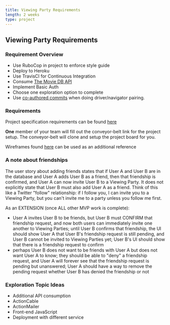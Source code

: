 ```yaml
---
title: Viewing Party Requirements
length: 2 weeks
type: project
---
```



## Viewing Party Requirements

### Requirement Overview
- Use RuboCop in project to enforce style guide
- Deploy to Heroku
- Use TravisCI for Continuous Integration
- Consume [The Movie DB API](https://developers.themoviedb.org/3/getting-started/introduction)
- Implement Basic Auth
- Choose one exploration option to complete
- Use [co-authored commits](https://gist.github.com/iandouglas/6ff9428ca9e349118095ce7ed4a655bf) when doing driver/navigator pairing.


### Requirements
Project specification requirements can be found [here](https://github.com/turingschool-examples/viewing_party/projects/1)

__One__ member of your team will fill out the conveyor-belt link for the project setup. The conveyor-belt will clone and setup the project board for you.

Wireframes found [here](./wireframes) can be used as an additional reference

### A note about friendships

The user story about adding friends states that if User A and User B are in the database and User A adds User B as a friend, then that friendship is confirmed, and User A can now invite User B to a Viewing Party. It does not explicitly state that User B must also add User A as a friend. Think of this like a Twitter "follow" relationship: if I follow you, I can invite you to a Viewing Party, but you can't invite me to a party unless you follow me first.

As an EXTENSION (once ALL other MVP work is complete):

- User A invites User B to be friends, but User B must CONFIRM that friendship request, and now both users can immediately invite one another to Viewing Parties; until User B confirms that friendship, the UI should show User A that User B's friendship request is still pending, and User B cannot be invited to Viewing Parties yet; User B's UI should show that there is a friendship request to confirm
- perhaps User B does not want to be friends with User A but does not want User A to know; they should be able to "deny" a friendship request, and User A will forever see that the friendship request is pending but unanswered; User A should have a way to remove the pending request whether User B has denied the friendship or not

### Exploration Topic Ideas

- Additional API consumption
- ActionCable
- ActionMailer
- Front-end JavaScript
- Deployment with different service
